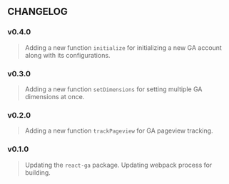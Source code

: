 ## CHANGELOG

### v0.4.0
> Adding a new function `initialize` for initializing a new GA account along with its configurations.

### v0.3.0
> Adding a new function `setDimensions` for setting multiple GA dimensions at once.

### v0.2.0
> Adding a new function `trackPageview` for GA pageview tracking.

### v0.1.0
> Updating the `react-ga` package.
> Updating webpack process for building.
